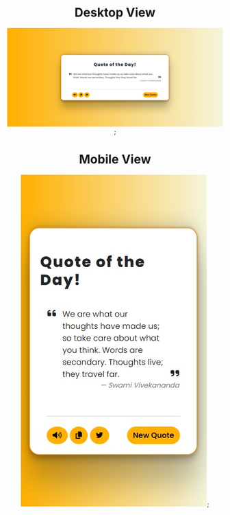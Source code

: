 <html>
  <body>
    <center>
    <h1>Desktop View</h1>
    <img src="Destop View.jpg">;
        <h1>Mobile View</h1>
    <img src="Mobile View.jpg">;
      </center>
  </body>
</html>

